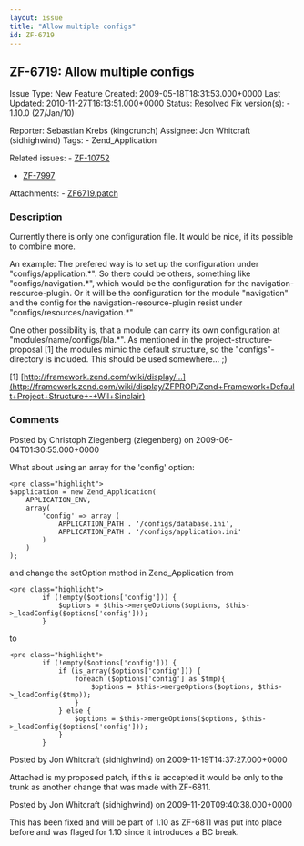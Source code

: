 ```yaml
---
layout: issue
title: "Allow multiple configs"
id: ZF-6719
---
```


ZF-6719: Allow multiple configs
-------------------------------

 Issue Type: New Feature Created: 2009-05-18T18:31:53.000+0000 Last Updated: 2010-11-27T16:13:51.000+0000 Status: Resolved Fix version(s): - 1.10.0 (27/Jan/10)
 
 Reporter:  Sebastian Krebs (kingcrunch)  Assignee:  Jon Whitcraft (sidhighwind)  Tags: - Zend\_Application
 
 Related issues: - [ZF-10752](/issues/browse/ZF-10752)
- [ZF-7997](/issues/browse/ZF-7997)
 
 Attachments: - [ZF6719.patch](/issues/secure/attachment/12390/ZF6719.patch)
 
### Description

Currently there is only one configuration file. It would be nice, if its possible to combine more.

An example: The prefered way is to set up the configuration under "configs/application.\*". So there could be others, something like "configs/navigation.\*", which would be the configuration for the navigation-resource-plugin. Or it will be the configuration for the module "navigation" and the config for the navigation-resource-plugin resist under "configs/resources/navigation.\*"

One other possibility is, that a module can carry its own configuration at "modules/name/configs/bla.\*". As mentioned in the project-structure-proposal [1] the modules mimic the default structure, so the "configs"-directory is included. This should be used somewhere... ;)

[1] [http://framework.zend.com/wiki/display/…](http://framework.zend.com/wiki/display/ZFPROP/Zend+Framework+Default+Project+Structure+-+Wil+Sinclair)

 

 

### Comments

Posted by Christoph Ziegenberg (ziegenberg) on 2009-06-04T01:30:55.000+0000

What about using an array for the 'config' option:

 
    <pre class="highlight">
    $application = new Zend_Application(
        APPLICATION_ENV, 
        array(
            'config' => array (
                APPLICATION_PATH . '/configs/database.ini',
                APPLICATION_PATH . '/configs/application.ini'
            )
        )
    );


and change the setOption method in Zend\_Application from

 
    <pre class="highlight">
            if (!empty($options['config'])) {
                $options = $this->mergeOptions($options, $this->_loadConfig($options['config']));
            }


to

 
    <pre class="highlight">
            if (!empty($options['config'])) {
                if (is_array($options['config'])) {
                    foreach ($options['config'] as $tmp){
                        $options = $this->mergeOptions($options, $this->_loadConfig($tmp));
                    }
                } else {
                    $options = $this->mergeOptions($options, $this->_loadConfig($options['config']));
                }
            }


 

 

Posted by Jon Whitcraft (sidhighwind) on 2009-11-19T14:37:27.000+0000

Attached is my proposed patch, if this is accepted it would be only to the trunk as another change that was made with ZF-6811.

 

 

Posted by Jon Whitcraft (sidhighwind) on 2009-11-20T09:40:38.000+0000

This has been fixed and will be part of 1.10 as ZF-6811 was put into place before and was flaged for 1.10 since it introduces a BC break.

 

 